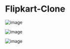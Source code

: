 # Flipkart-Clone
![image](https://github.com/vinayparjapati5/Flipkart-Clone/assets/114856104/9e697034-c30e-4798-8c00-b1918ecfcdf4)

![image](https://github.com/vinayparjapati5/Flipkart-Clone/assets/114856104/981ff3fa-9c06-4cdd-b20d-8d5413fc00e8)

![image](https://github.com/vinayparjapati5/Flipkart-Clone/assets/114856104/6da6536b-97ff-409a-aa3d-6253f4a10350)


